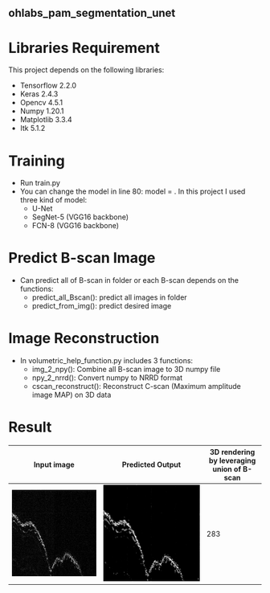 ## ohlabs_pam_segmentation_unet

# **Libraries Requirement**
This project depends on the following libraries:
- Tensorflow 2.2.0
- Keras 2.4.3
- Opencv 4.5.1
- Numpy 1.20.1
- Matplotlib 3.3.4
- Itk 5.1.2

# **Training**
- Run train.py 
- You can change the model in line 80: model = . In this project I used three kind of model:
  - U-Net
  - SegNet-5 (VGG16 backbone)
  - FCN-8 (VGG16 backbone)
  
# **Predict B-scan Image**
- Can predict all of B-scan in folder or each B-scan depends on the functions:
  - predict_all_Bscan(): predict all images in folder
  - predict_from_img(): predict desired image
  
# **Image Reconstruction**
- In volumetric_help_function.py includes 3 functions: 
  - img_2_npy(): Combine all B-scan image to 3D numpy file
  - npy_2_nrrd(): Convert numpy to NRRD format
  - cscan_reconstruct(): Reconstruct C-scan (Maximum amplitude image MAP) on 3D data
  
# **Result**
Input image | Predicted Output | 3D rendering by leveraging union of B-scan 
--- | --- | --- 
![plot](./data/test/hand/image/bscan_284.png) | ![plot](./data/test/hand/predict/bscan_284.png) | 283 
